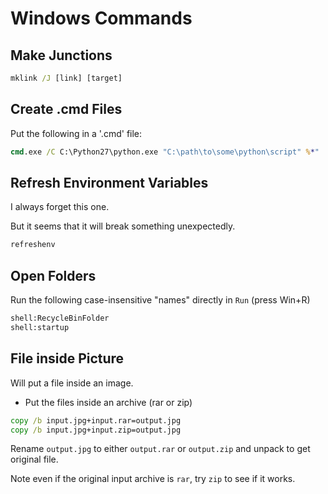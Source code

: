 # Windows Commands

## Make Junctions

```cmd
mklink /J [link] [target]
```

## Create .cmd Files

Put the following in a '.cmd' file:

```cmd
cmd.exe /C C:\Python27\python.exe "C:\path\to\some\python\script" %*"
```

## Refresh Environment Variables

I always forget this one.

But it seems that it will break something unexpectedly.

```cmd
refreshenv
```

## Open Folders

Run the following case-insensitive "names" directly in `Run` (press Win+R) 

```cmd
shell:RecycleBinFolder
shell:startup
```

## File inside Picture

Will put a file inside an image.

* Put the files inside an archive (rar or zip)

```cmd
copy /b input.jpg+input.rar=output.jpg
copy /b input.jpg+input.zip=output.jpg
```

Rename `output.jpg` to either `output.rar` or `output.zip`
and unpack to get original file.

Note even if the original input archive is `rar`, try `zip`
to see if it works.